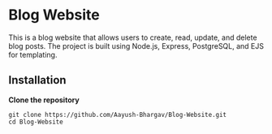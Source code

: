 # Blog Website

This is a blog website that allows users to create, read, update, and delete blog posts. The project is built using Node.js, Express, PostgreSQL, and EJS for templating.

## Installation

 **Clone the repository**

   ```
   git clone https://github.com/Aayush-Bhargav/Blog-Website.git
   cd Blog-Website
   ```
